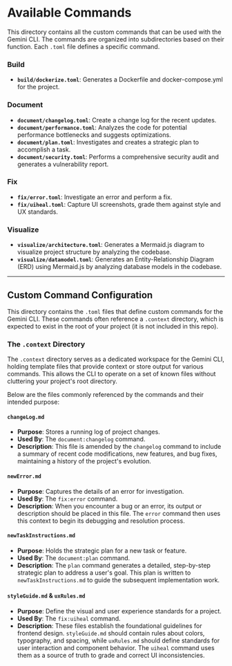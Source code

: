 # Available Commands

This directory contains all the custom commands that can be used with the Gemini CLI. The commands are organized into subdirectories based on their function. Each `.toml` file defines a specific command.

### Build

- **`build/dockerize.toml`**: Generates a Dockerfile and docker-compose.yml for the project.

### Document

- **`document/changelog.toml`**: Create a change log for the recent updates.
- **`document/performance.toml`**: Analyzes the code for potential performance bottlenecks and suggests optimizations.
- **`document/plan.toml`**: Investigates and creates a strategic plan to accomplish a task.
- **`document/security.toml`**: Performs a comprehensive security audit and generates a vulnerability report.

### Fix

- **`fix/error.toml`**: Investigate an error and perform a fix.
- **`fix/uiheal.toml`**: Capture UI screenshots, grade them against style and UX standards.

### Visualize

- **`visualize/architecture.toml`**: Generates a Mermaid.js diagram to visualize project structure by analyzing the codebase.
- **`visualize/datamodel.toml`**: Generates an Entity-Relationship Diagram (ERD) using Mermaid.js by analyzing database models in the codebase.

---

## Custom Command Configuration

This directory contains the `.toml` files that define custom commands for the Gemini CLI. These commands often reference a `.context` directory, which is expected to exist in the root of your project (it is not included in this repo).

### The `.context` Directory

The `.context` directory serves as a dedicated workspace for the Gemini CLI, holding template files that provide context or store output for various commands. This allows the CLI to operate on a set of known files without cluttering your project's root directory.

Below are the files commonly referenced by the commands and their intended purpose:

#### `changeLog.md`

- **Purpose**: Stores a running log of project changes.
- **Used By**: The `document:changelog` command.
- **Description**: This file is amended by the `changelog` command to include a summary of recent code modifications, new features, and bug fixes, maintaining a history of the project's evolution.

#### `newError.md`

- **Purpose**: Captures the details of an error for investigation.
- **Used By**: The `fix:error` command.
- **Description**: When you encounter a bug or an error, its output or description should be placed in this file. The `error` command then uses this context to begin its debugging and resolution process.

#### `newTaskInstructions.md`

- **Purpose**: Holds the strategic plan for a new task or feature.
- **Used By**: The `document:plan` command.
- **Description**: The `plan` command generates a detailed, step-by-step strategic plan to address a user's goal. This plan is written to `newTaskInstructions.md` to guide the subsequent implementation work.

#### `styleGuide.md` & `uxRules.md`

- **Purpose**: Define the visual and user experience standards for a project.
- **Used By**: The `fix:uiheal` command.
- **Description**: These files establish the foundational guidelines for frontend design. `styleGuide.md` should contain rules about colors, typography, and spacing, while `uxRules.md` should define standards for user interaction and component behavior. The `uiheal` command uses them as a source of truth to grade and correct UI inconsistencies.
